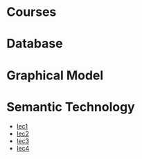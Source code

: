 # Courses

# Database

# Graphical Model

# Semantic Technology

- [lec1](y19/stfd/lectures/Lecture01.pdf)
- [lec2](y19/stfd/lectures/Lecture02.pdf)
- [lec3](y19/stfd/lectures/Lecture03.pdf)
- [lec4](y19/stfd/lectures/Lecture04.pdf)
